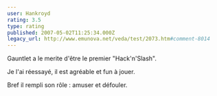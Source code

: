 ```yaml
---
user: Hankroyd
rating: 3.5
type: rating
published: 2007-05-02T11:25:34.000Z
legacy_url: http://www.emunova.net/veda/test/2073.htm#comment-8014
---
```

Gauntlet a le merite d'être le premier "Hack'n'Slash".

Je l'ai réessayé, il est agréable et fun à jouer.

Bref il rempli son rôle : amuser et défouler.